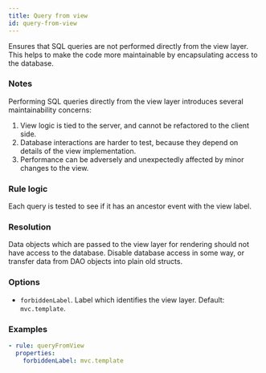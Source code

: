 ```yaml
---
title: Query from view
id: query-from-view
---
```


Ensures that SQL queries are not performed directly from the view layer. This helps to make the code
more maintainable by encapsulating access to the database.

### Notes

Performing SQL queries directly from the view layer introduces several maintainability concerns:

1. View logic is tied to the server, and cannot be refactored to the client side.
2. Database interactions are harder to test, because they depend on details of the view
   implementation.
3. Performance can be adversely and unexpectedly affected by minor changes to the view.

### Rule logic

Each query is tested to see if it has an ancestor event with the view label.

### Resolution

Data objects which are passed to the view layer for rendering should not have access to the
database. Disable database access in some way, or transfer data from DAO objects into plain old
structs.

### Options

- `forbiddenLabel`. Label which identifies the view layer. Default: `mvc.template`.

### Examples

```yaml
- rule: queryFromView
  properties:
    forbiddenLabel: mvc.template
```
